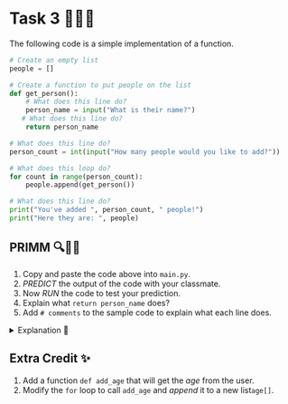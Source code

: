 # Task 3 👨🏽‍💻

The following code is a simple implementation of a function.

````py
# Create an empty list
people = []

# Create a function to put people on the list
def get_person():
    # What does this line do?
    person_name = input("What is their name?")    
   # What does this line do?
    return person_name

# What does this line do?
person_count = int(input("How many people would you like to add?"))

# What does this loop do?
for count in range(person_count):
    people.append(get_person())

# What does this line do?
print("You've added ", person_count, " people!")
print("Here they are: ", people)
````

## PRIMM 🔍✍🏽
1. Copy and paste the code above into `main.py`.
2. _PREDICT_ the output of the code with your classmate. 
3. Now _RUN_ the code to test your prediction.
4. Explain what `return person_name` does?
5. Add `# comments` to the sample code to explain what each line does.

<details>
  <summary> Explanation 👀 </summary> 
  
In the provided Python program, the purpose of `return person_name` within the `get_person()` function is to return the name of the person entered by the user back to the caller. 

This returned value is then _appended_ to the `people` list.

### Here's a step-by-step explanation of how the program works:

1. An empty list called `people` is created at the beginning.

2. The `get_person()` function is defined, which collects information about a person's name using the `input()` function. The collected name is stored in the `person_name` variable.

3. The `return` statement is used to pass back the value of `person_name` to the caller (the loop that appends names to the `people` list).

4. The program then asks the user how many people they would like to add. The input is stored in the variable `person_count`.

5. A `for` loop runs `person_count` times, and in each iteration, it calls the `get_person()` function to get a person's name from the user and appends it to the `people` list.

6. After the loop, the program prints the number of people added (`person_count`) and the contents of the `people` list.

For example, if the user enters `3` for `person_count` and provides the names "Alice," "Bob," and "Charlie" as inputs, the output would be:

```
What is their name?Alice
What is their name?Bob
What is their name?Charlie
You've added 3 people!
Here they are: ['Alice', 'Bob', 'Charlie']
```

Each name is collected using the `get_person()` function and added to the `people` list. The final list contains the names of all the people added.
 
</details>


## Extra Credit ✨
1. Add a function ``def add_age`` that will get the _age_ from the user.
2. Modify the ``for`` loop to call ``add_age`` and _append_ it to a new list``age[]``.

>
> 
